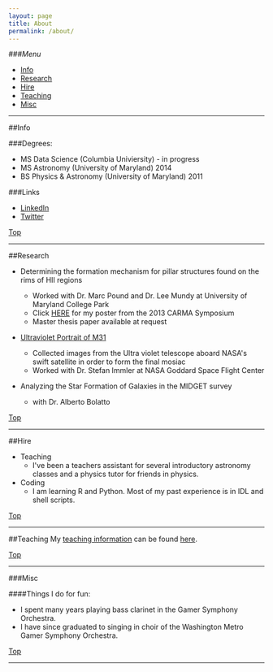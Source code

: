 ```yaml
---
layout: page
title: About
permalink: /about/
---
```


###<a name="top"></a>*Menu*
* [Info](#info)
* [Research](#research)
* [Hire](#hire)
* [Teaching](#teaching)
* [Misc](#misc)

---

##<a name="info"></a>Info
<!--  This would be a great space to explain yourself --> 
  
###Degrees: 
* MS Data Science (Columbia Univiersity) - in progress 
* MS Astronomy (University of Maryland) 2014
* BS Physics & Astronomy  (University of Maryland) 2011

###Links
<!-- * [Resume/CV](https://www.linkedin.com/in/eringrand) -->
* [LinkedIn](https://www.linkedin.com/in/eringrand)
* [Twitter](https://www.twitter.com/astroeringrand)

[Top](#top)

---
##<a name="research"></a>Research
* Determining the formation mechanism for pillar structures found on the rims of HII regions  
	* Worked with Dr. Marc Pound and Dr. Lee Mundy at University of Maryland College Park
	* Click [HERE](https://kicp-workshops.uchicago.edu/carma2013/depot/poster-grand-erin.pdf) for my poster from the 2013 CARMA Symposium
	* Master thesis paper available at request 

* [Ultraviolet Portrait of M31](http://www.nasa.gov/mission_pages/swift/bursts/uv_andromeda.html)
	* Collected images from the Ultra violet telescope aboard NASA's swift satellite in order to
	form the final mosiac
	* Worked with Dr. Stefan Immler at NASA Goddard Space Flight Center

* Analyzing the Star Formation of Galaxies in the MIDGET survey 
	* with Dr. Alberto Bolatto

[Top](#top)

---

##<a name="hire"></a>Hire
<!--  make this about yourself  -->

* Teaching
	*  I've been a teachers assistant for several introductory astronomy classes 
	and a physics tutor for friends in physics. 
* Coding
	* I am learning R and Python. Most of my past experience is in IDL and shell scripts.
	
<!-- * Public Outreach -->

[Top](#top)

---

##<a name="teaching"></a>Teaching
My [teaching information](https://eringrand.github.io/teaching/) can be found [here](https://eringrand.github.io/teaching/). 

[Top](#top)

---
		
###<a name="misc"></a>Misc

####Things I do for fun:
* I spent many years playing bass clarinet in the Gamer Symphony Orchestra. 
* I have since graduated to singing in choir of the Washington Metro Gamer Symphony Orchestra. 

[Top](#top)

---
